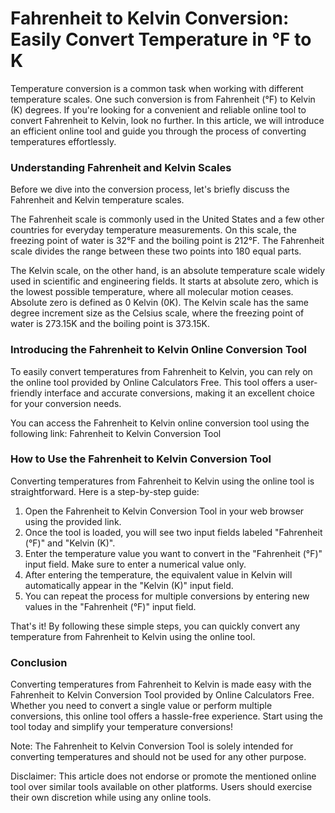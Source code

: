 Fahrenheit to Kelvin Conversion: Easily Convert Temperature in °F to K
======================================================================

Temperature conversion is a common task when working with different temperature scales. One such conversion is from Fahrenheit (°F) to Kelvin (K) degrees. If you're looking for a convenient and reliable online tool to convert Fahrenheit to Kelvin, look no further. In this article, we will introduce an efficient online tool and guide you through the process of converting temperatures effortlessly.

### Understanding Fahrenheit and Kelvin Scales

Before we dive into the conversion process, let's briefly discuss the Fahrenheit and Kelvin temperature scales.

The Fahrenheit scale is commonly used in the United States and a few other countries for everyday temperature measurements. On this scale, the freezing point of water is 32°F and the boiling point is 212°F. The Fahrenheit scale divides the range between these two points into 180 equal parts.

The Kelvin scale, on the other hand, is an absolute temperature scale widely used in scientific and engineering fields. It starts at absolute zero, which is the lowest possible temperature, where all molecular motion ceases. Absolute zero is defined as 0 Kelvin (0K). The Kelvin scale has the same degree increment size as the Celsius scale, where the freezing point of water is 273.15K and the boiling point is 373.15K.

### Introducing the Fahrenheit to Kelvin Online Conversion Tool

To easily convert temperatures from Fahrenheit to Kelvin, you can rely on the online tool provided by Online Calculators Free. This tool offers a user-friendly interface and accurate conversions, making it an excellent choice for your conversion needs.

You can access the Fahrenheit to Kelvin online conversion tool using the following link: Fahrenheit to Kelvin Conversion Tool

### How to Use the Fahrenheit to Kelvin Conversion Tool

Converting temperatures from Fahrenheit to Kelvin using the online tool is straightforward. Here is a step-by-step guide:

1. Open the Fahrenheit to Kelvin Conversion Tool in your web browser using the provided link.
2. Once the tool is loaded, you will see two input fields labeled "Fahrenheit (°F)" and "Kelvin (K)".
3. Enter the temperature value you want to convert in the "Fahrenheit (°F)" input field. Make sure to enter a numerical value only.
4. After entering the temperature, the equivalent value in Kelvin will automatically appear in the "Kelvin (K)" input field.
5. You can repeat the process for multiple conversions by entering new values in the "Fahrenheit (°F)" input field.

That's it! By following these simple steps, you can quickly convert any temperature from Fahrenheit to Kelvin using the online tool.

### Conclusion

Converting temperatures from Fahrenheit to Kelvin is made easy with the Fahrenheit to Kelvin Conversion Tool provided by Online Calculators Free. Whether you need to convert a single value or perform multiple conversions, this online tool offers a hassle-free experience. Start using the tool today and simplify your temperature conversions!

Note: The Fahrenheit to Kelvin Conversion Tool is solely intended for converting temperatures and should not be used for any other purpose.

Disclaimer: This article does not endorse or promote the mentioned online tool over similar tools available on other platforms. Users should exercise their own discretion while using any online tools.